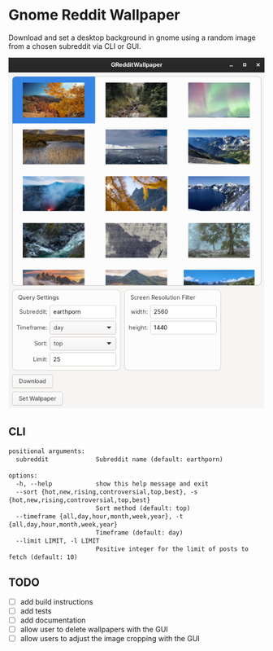 # Gnome Reddit Wallpaper
Download and set a desktop background in gnome using a random image from a chosen subreddit via CLI or GUI.

![screenshot](https://raw.githubusercontent.com/ajbucci/gnome-reddit-wallpaper/main/gredditwallpaper.png)
## CLI
```
positional arguments:
  subreddit             Subreddit name (default: earthporn)

options:
  -h, --help            show this help message and exit
  --sort {hot,new,rising,controversial,top,best}, -s {hot,new,rising,controversial,top,best}
                        Sort method (default: top)
  --timeframe {all,day,hour,month,week,year}, -t {all,day,hour,month,week,year}
                        Timeframe (default: day)
  --limit LIMIT, -l LIMIT
                        Positive integer for the limit of posts to fetch (default: 10)
```
## TODO
- [ ] add build instructions
- [ ] add tests
- [ ] add documentation
- [ ] allow user to delete wallpapers with the GUI
- [ ] allow users to adjust the image cropping with the GUI
